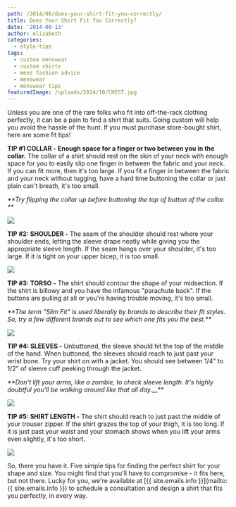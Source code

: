 ```yaml
---
path: /2014/08/does-your-shirt-fit-you-correctly/
title: Does Your Shirt Fit You Correctly?
date: '2014-08-13'
author: elizabeth
categories:
  - style-tips
tags:
  - custom menswear
  - custom shirts
  - mens fashion advice
  - menswear
  - menswear tips
featuredImage: /uploads/2014/10/CHEST.jpg
---
```

Unless you are one of the rare folks who fit into off-the-rack clothing perfectly, it can be a pain to find a shirt that suits. Going custom will help you avoid the hassle of the hunt. If you must purchase store-bought shirt, here are some fit tips!

**TIP #1 COLLAR -** **Enough space for a finger or two between you in the collar.** 
 The collar of a shirt should rest on the skin of your neck with enough space for you to easily slip one finger in between the fabric and your neck. If you can fit more, then it's too large. If you fit a finger in between the fabric and your neck without tugging, have a hard time buttoning the collar or just plain can't breath, it's too small.

_\*\*Try flipping the collar up before buttoning the top of button of the collar. \*\*_

[![](http://4.bp.blogspot.com/-uMZe9wUrJU8/U-FE1gRZQlI/AAAAAAAAAk8/pqKcHsFdrEA/s1600/collar.jpg)](http://4.bp.blogspot.com/-uMZe9wUrJU8/U-FE1gRZQlI/AAAAAAAAAk8/pqKcHsFdrEA/s1600/collar.jpg)

 **TIP #2: SHOULDER -** The seam of the shoulder should rest where your shoulder ends, letting the sleeve drape neatly while giving you the appropriate sleeve length. If the seam hangs over your shoulder, it's too large. If it is tight on your upper bicep, it is too small.

[![](http://2.bp.blogspot.com/-SjnwP7WJ8CQ/U-FFFI_3K7I/AAAAAAAAAlE/b_ihvHbO05o/s1600/shoulder.jpg)](http://2.bp.blogspot.com/-SjnwP7WJ8CQ/U-FFFI_3K7I/AAAAAAAAAlE/b_ihvHbO05o/s1600/shoulder.jpg)

 **TIP #3: TORSO -** The shirt should contour the shape of your midsection. If the shirt is billowy and you have the infamous "parachute back". If the buttons are pulling at all or you're having trouble moving, it's too small.

_\*\*The term "Slim Fit" is used liberally by brands to describe their fit styles. So, try a few different brands out to see which one fits you the best.\*\*_

[![](http://4.bp.blogspot.com/-wa4Ha0tZ6NE/U-FFHJLgn0I/AAAAAAAAAlM/CNkhUMROdKk/s1600/CHEST.jpg)](http://4.bp.blogspot.com/-wa4Ha0tZ6NE/U-FFHJLgn0I/AAAAAAAAAlM/CNkhUMROdKk/s1600/CHEST.jpg)

 **TIP #4: SLEEVES -** Unbuttoned, the sleeve should hit the top of the middle of the hand. When buttoned, the sleeves should reach to just past your wrist bone. Try your shirt on with a jacket. You should see between 1/4" to 1/2" of sleeve cuff peeking through the jacket.

_\*\*Don't lift your arms, like a zombie, to check sleeve length. It's highly doubtful you'll be walking around like that all day.__\*\*_

[![](http://1.bp.blogspot.com/-WROYM4envxs/U-FFHdON85I/AAAAAAAAAlU/r1ASCKGVzSc/s1600/sleevelength.jpg)](http://1.bp.blogspot.com/-WROYM4envxs/U-FFHdON85I/AAAAAAAAAlU/r1ASCKGVzSc/s1600/sleevelength.jpg)

**TIP #5: SHIRT LENGTH -** The shirt should reach to just past the middle of your trouser zipper. If the shirt grazes the top of your thigh, it is too long. If it is just past your waist and your stomach shows when you lift your arms even slightly, it's too short.

[![](http://1.bp.blogspot.com/-ag0KmDZwcXc/U-FFG3WMtCI/AAAAAAAAAlQ/XS42U2wE0ho/s1600/shirtlength.jpg)](http://1.bp.blogspot.com/-ag0KmDZwcXc/U-FFG3WMtCI/AAAAAAAAAlQ/XS42U2wE0ho/s1600/shirtlength.jpg)

So, there you have it. Five simple tips for finding the perfect shirt for your shape and size. You might find that you'll have to compromise - it fits here, but not there. Lucky for you, we're available at [{{ site.emails.info }}](mailto:{{ site.emails.info }}) to schedule a consultation and design a shirt that fits you perfectly, in every way.